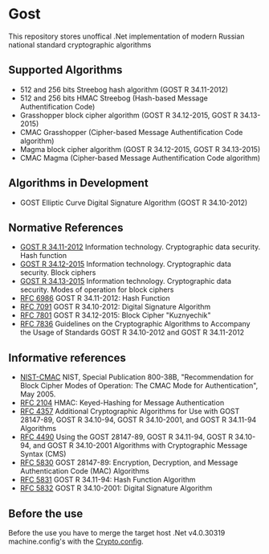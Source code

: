 # Gost

This repository stores unoffical .Net implementation of modern Russian national standard cryptographic algorithms


## Supported Algorithms

* 512 and 256 bits Streebog hash algorithm (GOST R 34.11-2012)
* 512 and 256 bits HMAC Streebog (Hash-based Message Authentification Code)
* Grasshopper block cipher algorithm (GOST R 34.12-2015, GOST R 34.13-2015)
* CMAC Grasshopper (Cipher-based Message Authentification Code algorithm)
* Magma block cipher algorithm (GOST R 34.12-2015, GOST R 34.13-2015)
* CMAC Magma (Cipher-based Message Authentification Code algorithm)


## Algorithms in Development

* GOST Elliptic Curve Digital Signature Algorithm (GOST R 34.10-2012)


## Normative References

* [GOST R 34.11-2012](http://tc26.ru/en/standard/gost/GOST_R_34_11-2012_eng.pdf) Information technology. Cryptographic data security. Hash function
* [GOST R 34.12-2015](http://tc26.ru/en/standard/gost/GOST_R_34_12_2015_ENG.pdf) Information technology. Cryptographic data security. Block ciphers
* [GOST R 34.13-2015](http://tc26.ru/en/standard/gost/GOST_R_34_13_2015_ENG.pdf) Information technology. Cryptographic data security. Modes of operation for block ciphers
* [RFC 6986](https://tools.ietf.org/html/rfc6986) GOST R 34.11-2012: Hash Function
* [RFC 7091](https://tools.ietf.org/html/rfc7091) GOST R 34.10-2012: Digital Signature Algorithm
* [RFC 7801](https://tools.ietf.org/html/rfc7801) GOST R 34.12-2015: Block Cipher "Kuznyechik"
* [RFC 7836](https://tools.ietf.org/html/rfc7836) Guidelines on the Cryptographic Algorithms to Accompany the Usage of Standards GOST R 34.10-2012 and GOST R 34.11-2012


## Informative references

* [NIST-CMAC](http://csrc.nist.gov/publications/nistpubs/800-38B/SP_800-38B.pdf) NIST, Special Publication 800-38B, "Recommendation for Block Cipher Modes of Operation: The CMAC Mode for Authentication", May 2005.
* [RFC 2104](https://tools.ietf.org/html/rfc2104) HMAC: Keyed-Hashing for Message Authentication
* [RFC 4357](https://tools.ietf.org/html/rfc4357) Additional Cryptographic Algorithms for Use with GOST 28147-89, GOST R 34.10-94, GOST R 34.10-2001, and GOST R 34.11-94 Algorithms
* [RFC 4490](https://tools.ietf.org/html/rfc4490) Using the GOST 28147-89, GOST R 34.11-94, GOST R 34.10-94, and GOST R 34.10-2001 Algorithms with Cryptographic Message Syntax (CMS)
* [RFC 5830](https://tools.ietf.org/html/rfc5830) GOST 28147-89: Encryption, Decryption, and Message Authentication Code (MAC) Algorithms
* [RFC 5831](https://tools.ietf.org/html/rfc5831) GOST R 34.11-94: Hash Function Algorithm
* [RFC 5832](https://tools.ietf.org/html/rfc5832) GOST R 34.10-2001: Digital Signature Algorithm


## Before the use

Before the use you have to merge the target host .Net v4.0.30319 machine.config's with the [Crypto.config](./tools/Crypto.config).

